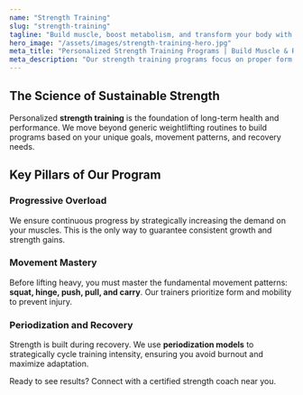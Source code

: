 ```yaml
---
name: "Strength Training"
slug: "strength-training"
tagline: "Build muscle, boost metabolism, and transform your body with expert resistance coaching."
hero_image: "/assets/images/strength-training-hero.jpg"
meta_title: "Personalized Strength Training Programs | Build Muscle & Resilience"
meta_description: "Our strength training programs focus on proper form, progressive overload, and periodization to deliver sustainable, safe results."
---
```

## The Science of Sustainable Strength

Personalized **strength training** is the foundation of long-term health and performance. We move beyond generic weightlifting routines to build programs based on your unique goals, movement patterns, and recovery needs.

## Key Pillars of Our Program

### Progressive Overload
We ensure continuous progress by strategically increasing the demand on your muscles. This is the only way to guarantee consistent growth and strength gains.

### Movement Mastery
Before lifting heavy, you must master the fundamental movement patterns: **squat, hinge, push, pull, and carry**. Our trainers prioritize form and mobility to prevent injury.

### Periodization and Recovery
Strength is built during recovery. We use **periodization models** to strategically cycle training intensity, ensuring you avoid burnout and maximize adaptation.

Ready to see results? Connect with a certified strength coach near you.